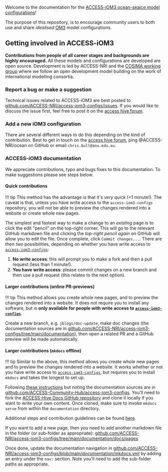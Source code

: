 
Welcome to the documentation for the [ACCESS-iOM3 ocean-seaice model configurations](https://github.com/ACCESS-Community-Hub/access-iom3-configs)! 

The purpose of this repository, is to encourage community users to both use and share _idealised_ [OM3](https://access-om3-configs.access-hive.org.au/) model configurations.

## Getting involved in ACCESS-iOM3

**Contributions from people of all career stages and backgrounds are highly encouraged.** All these models and configurations are developed are open source. Development is led by ACCESS-NRI and the [COSIMA working group](https://cosima.org.au/) where we follow an open development model building on the work of international modelling consortia.

### Report a bug or make a suggestion

Technical issues related to ACCESS-iOM3 are best posted to [github.com/ACCESS-NRI/access-iom3-configs/issues](https://github.com/ACCESS-Community-Hub/access-iom3-configs/issues). If you would like to discuss the issue first, feel free to post it on the [access hive forum](https://forum.access-hive.org.au/c/cosima/29).

### Add a new iOM3 configuration

There are several different ways to do this depending on the kind of contribution. Best to get in touch on the [access hive forum](https://forum.access-hive.org.au/c/cosima/29), ping @ACCESS-NRI/ocean on GitHub or email `chris.bull@anu.edu.au`.

### ACCESS-iOM3 documentation

We appreciate contributions, typo and bugs fixes to this documentation. To make suggestions please see steps below.

#### Quick contributions 
!!! tip
    This method has the advantage is that it's *very quick* (<1 minute!). The caveat is that, unless you have write access to the `access-iom3-configs` repository, you will not be able to preview the changes rendered into a website or create whole new pages. <br>

The simplest and fastest way to make a change to an _existing_ page is to click the edit "pencil" on the top-right corner. This will go to the relevant GitHub markdown file and clicking the _top-right pencil again_ on GitHub will allow you to edit the file. Once complete, click `Commit changes...`. There are then _two_ possibilities, depending on whether you have  write access to [`access-iom3-configs`](https://github.com/ACCESS-Community-Hub/access-iom3-configs): 

1.  **No write access**: this will prompt you to make a fork and then a pull request (less than 1 minute!). 
1.  **You have write access**: please commit changes on a new branch and then use a pull request (this relates to the next option). 

#### Larger contributions (online PR-previews)
!!! tip
    This method allows you create whole new pages, and to preview the changes rendered into a website. It does not require you to install any software, but is **only available for people with write access to [`access-iom3-configs`](https://github.com/ACCESS-Community-Hub/access-iom3-configs)**.<br>

Create a new branch, e.g. `jblogs/doc-update`, make doc changes (the documentation sources are in [github.com/ACCESS-NRI/access-iom3-configs/tree/main/documentation](https://github.com/ACCESS-Community-Hub/access-iom3-configs/tree/main/documentation)), then open a related PR and a GitHub preview will be made automatically.

#### Larger contributions (`mkdocs` offline)
!!! tip
    Similar to the above, this method allows you create whole new pages and to preview the changes rendered into a website. It works whether or not you have write access to [`access-iom3-configs`](https://github.com/ACCESS-Community-Hub/access-iom3-configs), but requires you to install `mkdocs` and takes the longest to set up.<br>

Following [these instructions](https://docs.access-hive.org.au/about/contribute/#lets-get-started) but noting the documentation sources are in [github.com/ACCESS-Community-Hub/access-iom3-configs](https://github.com/ACCESS-Community-Hub/access-iom3-configs). You’ll need to fork the [ACCESS-Hive Docs GitHub repository](https://github.com/ACCESS-NRI/access-hive.org.au) and clone it locally if you want to write your own content. Once cloned, make sure to invoke `mkdocs serve` from within the `documentation` directory.

Additional steps and contribution guidelines can be found [here](https://docs.access-hive.org.au/about/contribute/#clone-the-forked-access-hive-docs-github-repository-locally).

If you want to add a new page, then you need to add another markdown file in the folder (or sub-folder as appropriate):
[github.com/ACCESS-NRI/access-iom3-configs/tree/main/documentation/docs/pages](https://github.com/ACCESS-Community-Hub/access-iom3-configs/tree/main/documentation/docs/pages)

Once done, update the documentation navigation in [github.com/ACCESS-NRI/access-iom3-configs/blob/main/documentation/mkdocs.yml](https://github.com/ACCESS-Community-Hub/access-iom3-configs/blob/main/documentation/mkdocs.yml) by adding an entry under the `nav:` section. Note you'll need to add the sub-folder paths as appropriate.


